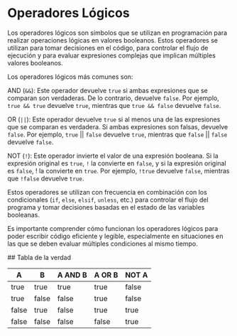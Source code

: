 # Operadores Lógicos

Los operadores lógicos son símbolos que se utilizan en programación para realizar operaciones lógicas en valores booleanos. Estos operadores se utilizan para tomar decisiones en el código, para controlar el flujo de ejecución y para evaluar expresiones complejas que implican múltiples valores booleanos.

Los operadores lógicos más comunes son:

AND (`&&`): Este operador devuelve `true` si ambas expresiones que se comparan son verdaderas. De lo contrario, devuelve `false`. Por ejemplo, `true && true` devuelve `true`, mientras que `true && false` devuelve `false`.

OR (`||`): Este operador devuelve `true` si al menos una de las expresiones que se comparan es verdadera. Si ambas expresiones son falsas, devuelve `false`. Por ejemplo, `true` || `false` devuelve `true`, mientras que `false` || `false` devuelve `false`.

NOT (`!`): Este operador invierte el valor de una expresión booleana. Si la expresión original es `true`, `!` la convierte en `false`, y si la expresión original es `false`, ! la convierte en `true`. Por ejemplo, `!true` devuelve `false`, mientras que `!false` devuelve `true`.

Estos operadores se utilizan con frecuencia en combinación con los condicionales (`if`, `else`, `elsif`, `unless`, etc.) para controlar el flujo del programa y tomar decisiones basadas en el estado de las variables booleanas.

Es importante comprender cómo funcionan los operadores lógicos para poder escribir código eficiente y legible, especialmente en situaciones en las que se deben evaluar múltiples condiciones al mismo tiempo.

## Tabla de la verdad

| A     | B     | A AND B | A OR B | NOT A |
|-------|-------|---------|--------|-------|
| true  | true  | true    | true   | false |
| true  | false | false   | true   | false |
| false | true  | false   | true   | true  |
| false | false | false   | false  | true  |